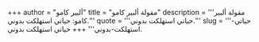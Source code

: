 +++
author = "ألبير كامو"
title = "مقولة ألبير كامو"
description = '''مقولة ألبير كامو: حياتي استهلكت بدوني.'''
quote = '''حياتي استهلكت بدوني.'''
slug = '''حياتي-استهلكت-بدوني'''
+++
حياتي استهلكت بدوني.

